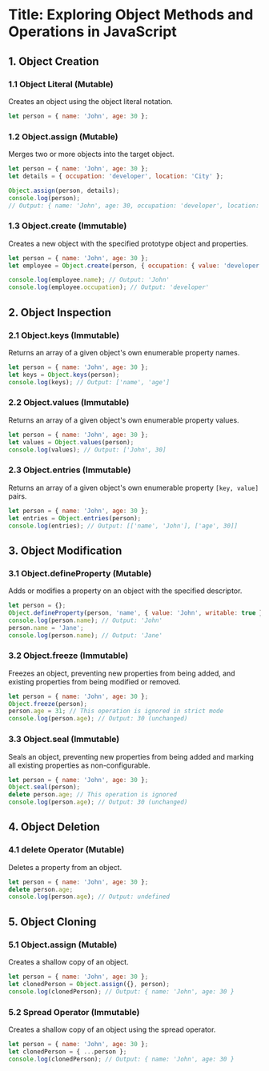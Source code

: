 # Title: Exploring Object Methods and Operations in JavaScript

## 1. Object Creation

### 1.1 Object Literal (Mutable)

Creates an object using the object literal notation.

```javascript
let person = { name: 'John', age: 30 };
```

### 1.2 Object.assign (Mutable)

Merges two or more objects into the target object.

```javascript
let person = { name: 'John', age: 30 };
let details = { occupation: 'developer', location: 'City' };

Object.assign(person, details);
console.log(person);
// Output: { name: 'John', age: 30, occupation: 'developer', location: 'City' }
```

### 1.3 Object.create (Immutable)

Creates a new object with the specified prototype object and properties.

```javascript
let person = { name: 'John', age: 30 };
let employee = Object.create(person, { occupation: { value: 'developer' } });

console.log(employee.name); // Output: 'John'
console.log(employee.occupation); // Output: 'developer'
```

## 2. Object Inspection

### 2.1 Object.keys (Immutable)

Returns an array of a given object's own enumerable property names.

```javascript
let person = { name: 'John', age: 30 };
let keys = Object.keys(person);
console.log(keys); // Output: ['name', 'age']
```

### 2.2 Object.values (Immutable)

Returns an array of a given object's own enumerable property values.

```javascript
let person = { name: 'John', age: 30 };
let values = Object.values(person);
console.log(values); // Output: ['John', 30]
```

### 2.3 Object.entries (Immutable)

Returns an array of a given object's own enumerable property `[key, value]` pairs.

```javascript
let person = { name: 'John', age: 30 };
let entries = Object.entries(person);
console.log(entries); // Output: [['name', 'John'], ['age', 30]]
```

## 3. Object Modification

### 3.1 Object.defineProperty (Mutable)

Adds or modifies a property on an object with the specified descriptor.

```javascript
let person = {};
Object.defineProperty(person, 'name', { value: 'John', writable: true });
console.log(person.name); // Output: 'John'
person.name = 'Jane';
console.log(person.name); // Output: 'Jane'
```

### 3.2 Object.freeze (Immutable)

Freezes an object, preventing new properties from being added, and existing properties from being modified or removed.

```javascript
let person = { name: 'John', age: 30 };
Object.freeze(person);
person.age = 31; // This operation is ignored in strict mode
console.log(person.age); // Output: 30 (unchanged)
```

### 3.3 Object.seal (Immutable)

Seals an object, preventing new properties from being added and marking all existing properties as non-configurable.

```javascript
let person = { name: 'John', age: 30 };
Object.seal(person);
delete person.age; // This operation is ignored
console.log(person.age); // Output: 30 (unchanged)
```

## 4. Object Deletion

### 4.1 delete Operator (Mutable)

Deletes a property from an object.

```javascript
let person = { name: 'John', age: 30 };
delete person.age;
console.log(person.age); // Output: undefined
```

## 5. Object Cloning

### 5.1 Object.assign (Mutable)

Creates a shallow copy of an object.

```javascript
let person = { name: 'John', age: 30 };
let clonedPerson = Object.assign({}, person);
console.log(clonedPerson); // Output: { name: 'John', age: 30 }
```

### 5.2 Spread Operator (Immutable)

Creates a shallow copy of an object using the spread operator.

```javascript
let person = { name: 'John', age: 30 };
let clonedPerson = { ...person };
console.log(clonedPerson); // Output: { name: 'John', age: 30 }
```
